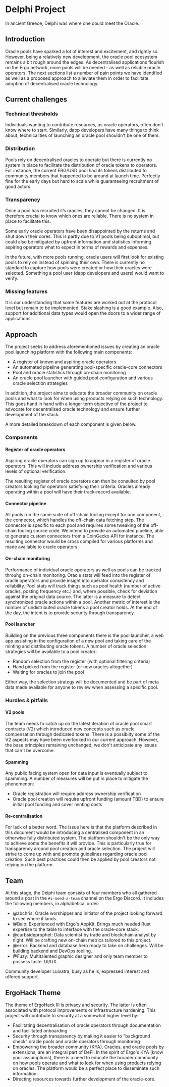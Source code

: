 # Delphi Project

In ancient Greece, Delphi was where one could meet the Oracle.

## Introduction

Oracle pools have sparked a lot of interest and excitement, and rightly so. However, being a relatively new development, the oracle pool ecosystem remains a bit rough around the edges. As decentralised applications flourish on the Ergo network, more pools will be needed - as well as reliable oracle operators. The next sections list a number of pain points we have identified as well as a proposed approach to alleviate them in order to facilitate adoption of decentralised oracle technology.

## Current challenges

### Technical thresholds

Individuals wanting to contribute resources, as oracle operators, often don't know where to start. Similarly, dapp developers have many things to think about, technicalities of launching an oracle pool shouldn't be one of them.

### Distribution

Pools rely on decentralised oracles to operate but there is currently no system in place to facilitate the distribution of oracle tokens to operators. For instance, the current ERG/USD pool had its tokens distributed to community members that happened to be around at launch time. Perfectly fine for the early days but hard to scale while guaranteeing recruitment of good actors.

### Transparency

Once a pool has recruited it’s oracles, they cannot be changed. It is therefore crucial to know which ones are reliable. There is no system in place to facilitate this.

Some early oracle operators have been disappointed by the returns and shut down their cores. This is partly due to V1 pools being suboptimal, but could also be mitigated by upfront information and statistics informing aspiring operators what to expect in terms of rewards and expenses.

In the future, with more pools running, oracle users will first look for existing pools to rely on instead of spinning their own. There is currently no standard to capture how pools were created or how their oracles were selected. Something a pool user (dapp developers and users) would want to verify.

### Missing features

It is our understanding that some features are worked out at the protocol level but remain to be implemented. Stake slashing is a good example. Also, support for additional data types would open the doors to a wider range of applications.

## Approach

The project seeks to address aforementioned issues by creating an oracle pool launching platform with the following main components:

- A register of known and aspiring oracle operators
- An automated pipeline generating pool-specific oracle-core connectors
- Pool and oracle statistics through on-chain monitoring
- An oracle pool launcher with guided pool configuration and various oracle selection strategies

In addition, the project aims to educate the broader community on oracle pools and what to look for when using products relying on such technology. This goes hand in hand with a longer term objective of the project to advocate for decentralised oracle technology and ensure further development of the stack.

A more detailed breakdown of each component is given below.

### Components

#### Register of oracle operators

Aspiring oracle operators can sign up to appear in a register of oracle operators. This will include address ownership verification and various levels of optional verification.

The resulting register of oracle operators can then be consulted by pool creators looking for operators satisfying their criteria. Oracles already operating within a pool will have their track-record available.

#### Connector pipeline

All pools run the same suite of off-chain tooling except for one component, the connector, which handles  the off-chain data fetching step. The connector is specific to each pool and requires some tweaking of the off-chain tooling source code. We intend to provide an automated pipeline, able to generate custom connectors from a CoinGecko API for instance. The resulting connector would be cross compiled for various platforms and made available to oracle operators.

#### On-chain monitoring

Performance of individual oracle operators as well as pools can be tracked throuhg on-chain monitoring. Oracle stats will feed into the register of oracle operators and provide insight into operator consistency and reliability. Pool stats will track things such as pool health (number of active oracles, posting frequency etc.) and, where possible, check for deviation against the original data source. The latter is a measure to detect synchronized oracle actions within a pool. Another metric of interest is the number of undistributed oracle tokens a pool creator holds. At the end of the day, the intent is to provide security through transparency.

#### Pool launcher

Building on the previous three components there is the pool launcher, a web app assisting in the configuration of a new pool and taking care of the minting and distributing oracle tokens. A number of oracle selection strategies will be available to a pool creator:

- Random selection from the register (with optional filtering criteria)
- Hand picked from the register (or new oracles altogether)
- Waiting for oracles to join the pool

Either way, the selection strategy will be documented and be part of meta data made available for anyone to review when assessing a specific pool.

### Hurdles & pitfalls

#### V2 pools

The team needs to catch up on the latest iteration of oracle pool smart contracts (V2) which introduced new concepts such as oracle compensation through dedicated tokens. There is a possibilty some of the V2 aspects may have been overlooked in our current approach. However, the base principles remaining unchanged, we don't anticipate any issues that can't be overcome. 

#### Spamming

Any public facing system open for data input is eventually subject to spamming. A number of measures will be put in place to mitigate the phenomenon:

- Oracle registration will require address ownership verification
- Oracle pool creation will require upfront funding (amount TBD) to ensure initial pool funding and cover minting costs

#### Re-centralisation

For lack of a better word. The issue here is that the platform described in this document would be introducing a centralised component in an otherwise fully distributed system. The platform shouldn't be the only way to achieve some the benefits it will provide. This is particularly true for transparency around pool creation and oracle selection. The project will strive to come up with and promote guidelines regarding oracle pool creation. Such best practices could then be applied by pool creators not relying on the platform.

## Team

At this stage, the Delphi team consists of four members who all gathered around a post in the `#i-need-a-team` channel on the Ergo Discord. It includes the following members, in alphabetical order:

- @abchris: Oracle worshipper and initiator of the project looking forward to see where it lands.
- @Balb: Experienced with Ergo's AppKit. Brings much needed Rust expertise to the table to interface with the oracle-core stack.
- @curbsideprophet: Data scientist by trade and blockchain analyst by night. Will be crafting new on-chain metrics tailored to this project.
- @error: Backend and database hero ready to take on challenges. Will be building backend and DevOps tooling.
- @Fuzy: Multitalented graphic designer and only team member to possess taste. UI/UX.

Community developer Luivatra, busy as he is, expressed interest and offered support.

## ErgoHack Theme

The theme of ErgoHack III is privacy and security. The latter is often associated with protocol improvements or infrastructure hardening. This project will contribute to security at a somewhat higher level by:

- Facilitating decentralisation of oracle operators through documentation and facilitated onboarding
- Security through transparency by making it easier to "background check" oracle pools and oracle operators through monitoring
- Empowering the broader community (KYA). Oracles, and oracle pools by extensions, are an integral part of DeFi. In the spirit of Ergo's KYA (know your assumptions), there is a need to educate the broader community on how pools operate and what to look for when using products relying on oracles. The platform would be a perfect place to disseminate such information.
- Directing resources towards further development of the oracle-core.